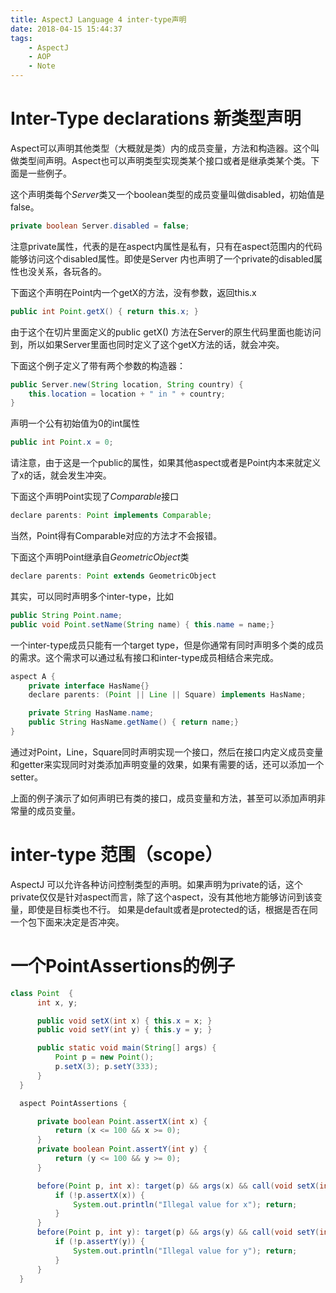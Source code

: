 ```yaml
---
title: AspectJ Language 4 inter-type声明
date: 2018-04-15 15:44:37
tags:
	- AspectJ
	- AOP
	- Note
---
```


# Inter-Type declarations 新类型声明
Aspect可以声明其他类型（大概就是类）内的成员变量，方法和构造器。这个叫做类型间声明。Aspect也可以声明类型实现类某个接口或者是继承类某个类。下面是一些例子。

这个声明类每个*Server*类又一个boolean类型的成员变量叫做disabled，初始值是false。
```java
private boolean Server.disabled = false;
```
注意private属性，代表的是在aspect内属性是私有，只有在aspect范围内的代码能够访问这个disabled属性。即使是Server 内也声明了一个private的disabled属性也没关系，各玩各的。

下面这个声明在Point内一个getX的方法，没有参数，返回this.x
```java
public int Point.getX() { return this.x; }
```
由于这个在切片里面定义的public getX() 方法在Server的原生代码里面也能访问到，所以如果Server里面也同时定义了这个getX方法的话，就会冲突。

下面这个例子定义了带有两个参数的构造器：
```java
public Server.new(String location, String country) {
	this.location = location + " in " + country;
}
```

声明一个公有初始值为0的int属性
```Java
public int Point.x = 0;
```
请注意，由于这是一个public的属性，如果其他aspect或者是Point内本来就定义了x的话，就会发生冲突。

下面这个声明Point实现了*Comparable*接口
```java
declare parents: Point implements Comparable;
```
当然，Point得有Comparable对应的方法才不会报错。

下面这个声明Point继承自*GeometricObject*类
```java
declare parents: Point extends GeometricObject
```

其实，可以同时声明多个inter-type，比如
```java
public String Point.name;
public void Point.setName(String name) { this.name = name;}
```


一个inter-type成员只能有一个target type，但是你通常有同时声明多个类的成员的需求。这个需求可以通过私有接口和inter-type成员相结合来完成。
```java
aspect A {
	private interface HasName{} 
	declare parents: (Point || Line || Square) implements HasName;

	private String HasName.name;
	public String HasName.getName() { return name;}
}
```
通过对Point，Line，Square同时声明实现一个接口，然后在接口内定义成员变量和getter来实现同时对类添加声明变量的效果，如果有需要的话，还可以添加一个setter。

上面的例子演示了如何声明已有类的接口，成员变量和方法，甚至可以添加声明非常量的成员变量。

# inter-type 范围（scope）
AspectJ 可以允许各种访问控制类型的声明。如果声明为private的话，这个private仅仅是针对aspect而言，除了这个aspect，没有其他地方能够访问到该变量，即使是目标类也不行。
如果是default或者是protected的话，根据是否在同一个包下面来决定是否冲突。

# 一个PointAssertions的例子
```java
class Point  {
      int x, y;

      public void setX(int x) { this.x = x; }
      public void setY(int y) { this.y = y; }

      public static void main(String[] args) {
          Point p = new Point();
          p.setX(3); p.setY(333);
      }
  }

  aspect PointAssertions {

      private boolean Point.assertX(int x) {
          return (x <= 100 && x >= 0);
      }
      private boolean Point.assertY(int y) {
          return (y <= 100 && y >= 0);
      }

      before(Point p, int x): target(p) && args(x) && call(void setX(int)) {
          if (!p.assertX(x)) {
              System.out.println("Illegal value for x"); return;
          }
      }
      before(Point p, int y): target(p) && args(y) && call(void setY(int)) {
          if (!p.assertY(y)) {
              System.out.println("Illegal value for y"); return;
          }
      }
  }
```
